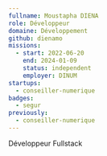 ```yaml
---
fullname: Moustapha DIENA
role: Développeur
domaine: Développement
github: dienamo
missions:
  - start: 2022-06-20
    end: 2024-01-09
    status: independent
    employer: DINUM
startups:
  - conseiller-numerique
badges:
  - segur
previously:
  - conseiller-numerique
---
```

Développeur Fullstack
